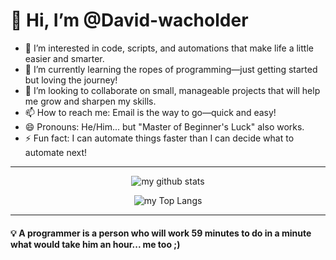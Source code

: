 # 👋 Hi, I’m @David-wacholder  

- 👀 I’m interested in code, scripts, and automations that make life a little easier and smarter.  
- 🌱 I’m currently learning the ropes of programming—just getting started but loving the journey!  
- 💞️ I’m looking to collaborate on small, manageable projects that will help me grow and sharpen my skills.  
- 📫 How to reach me: Email is the way to go—quick and easy!  
- 😄 Pronouns: He/Him... but "Master of Beginner's Luck" also works.  
- ⚡ Fun fact: I can automate things faster than I can decide what to automate next!  

---


<span align="center">

![my github stats](https://github-readme-stats.vercel.app/api?username=David-wacholder&show_icons=true&theme=radical)

![my Top Langs](https://github-readme-stats.vercel.app/api/top-langs/?username=David-wacholder&layout=compact&theme=radical)

</span>

---

#### 💡 **A programmer is a person who will work 59 minutes to do in a minute what would take him an hour... me too ;)**  

<!---
David-wacholder/David-wacholder is a ✨ special ✨ repository because its `README.md` (this file) appears on your GitHub profile.
You can click the Preview link to take a look at your changes.

&custom_title=My+Github+Stat's:
&custom_title=My+Most+used+Languages:
--->
